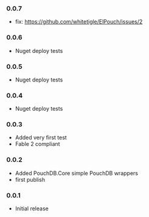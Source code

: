 ### 0.0.7

* fix: https://github.com/whitetigle/ElPouch/issues/2

### 0.0.6

* Nuget deploy tests

### 0.0.5

* Nuget deploy tests

### 0.0.4

* Nuget deploy tests

### 0.0.3

* Added very first test
* Fable 2 compliant

### 0.0.2

* Added PouchDB.Core simple PouchDB wrappers
* first publish

### 0.0.1

* Initial release

